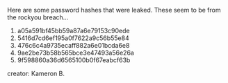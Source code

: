 Here are some password hashes that were leaked. These seem to be from the rockyou breach...

1. a05a591bf45bb59a87a6e79153c90ede
2. 5416d7cd6ef195a0f7622a9c56b55e84
3. 476c6c4a9735ecaff882a6e01bcda6e8
4. 9ae2be73b58b565bce3e47493a56e26a
5. 9f598860a36d6565100b0f67eabcf63b

creator: Kameron B.
